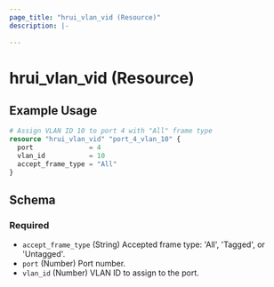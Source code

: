```yaml
---
page_title: "hrui_vlan_vid (Resource)"
description: |-
  
---
```


# hrui_vlan_vid (Resource)



## Example Usage

```terraform
# Assign VLAN ID 10 to port 4 with "All" frame type
resource "hrui_vlan_vid" "port_4_vlan_10" {
  port              = 4
  vlan_id           = 10
  accept_frame_type = "All"
}
```

<!-- schema generated by tfplugindocs -->
## Schema

### Required

- `accept_frame_type` (String) Accepted frame type: 'All', 'Tagged', or 'Untagged'.
- `port` (Number) Port number.
- `vlan_id` (Number) VLAN ID to assign to the port.


